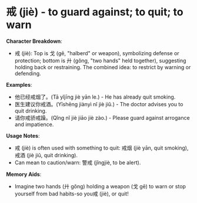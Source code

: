 # **戒 (jiè) - to guard against; to quit; to warn**

**Character Breakdown**:  
- 戒 (jiè): Top is 戈 (gē, "halberd" or weapon), symbolizing defense or protection; bottom is 廾 (gǒng, "two hands" held together), suggesting holding back or restraining. The combined idea: to restrict by warning or defending.

**Examples**:  
- 他已经戒烟了。(Tā yǐjīng jiè yān le.) - He has already quit smoking.  
- 医生建议你戒酒。(Yīshēng jiànyì nǐ jiè jiǔ.) - The doctor advises you to quit drinking.  
- 请你戒骄戒躁。(Qǐng nǐ jiè jiāo jiè zào.) - Please guard against arrogance and impatience.

**Usage Notes**:  
- 戒 (jiè) is often used with something to quit: 戒烟 (jiè yān, quit smoking), 戒酒 (jiè jiǔ, quit drinking).  
- Can mean to caution/warn: 警戒 (jǐngjiè, to be alert).

**Memory Aids**:  
- Imagine two hands (廾 gǒng) holding a weapon (戈 gē) to warn or stop yourself from bad habits-so you戒 (jiè), or quit!